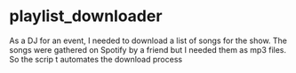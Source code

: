# playlist_downloader
As a DJ for an event, I needed to download a list of songs for the show. The songs were gathered on Spotify by a friend but I needed them as mp3 files. So the scrip t automates the download process
